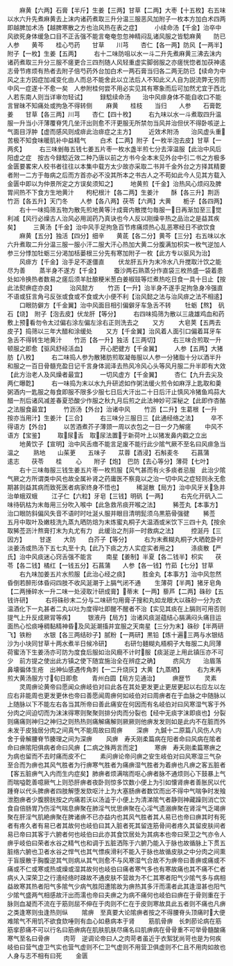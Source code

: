 <!-- { "loadSidebar": true } -->
　　麻黄【六两】石膏【半斤】生姜【三两】甘草【二两】大枣【十五枚】右五味以水六升先煮麻黄去上沫内诸药煮取三升分温三服恶风加附子一枚本方加白术四两即越脾加术汤【越脾寒散之方也治风热在表之症】
　　小续命汤【千金】治卒中风欲死身体缓急口目不正舌强不能言奄奄忽忽神精闷乱诸风服之皆騐麻黄　　防已　　人参　　黄芩　　桂心芍药　　甘草　　川芎　　杏仁【各一两】防风【一两半】附子【一枚】生姜【五两】
　　右十二味防咀以水一斗二升先煮麻黄三沸去沫内诸药煮取三升分三服不瘥更合三四剂随人风轻重虚实脚弱服之亦瘥恍惚者加茯神逺志骨节疼烦有热者去附子倍芍药外台加白术一两石膏当归各二两无防已【续命为中风之主方因症加减变化由人而总不能舍此以立法后人不知此义人自为説流弊无穷而中风一症遂十不愈一矣　人参附桂何尝不用必实见其有寒象而后可加然尤宜于西北人若东南人则当详审勿轻试】
　　録騐续命汤　　治中风痱身体不能自收口不能言冒昧不知痛处或拘急不得转侧
　　麻黄　　桂枝　　当归　　人参　　石膏亁姜　　甘草【各三两】川芎　　杏仁【四十枚】
　　右九味以水一斗煮取四升温服一升当小汗薄覆脊凭几坐汗出则愈不汗更服无所禁勿当风并治但伏不得卧咳逆上气面目浮肿【虚而感风则成痱此治痱症之主方】
　　近效术附汤　　治风虚头重苦极不知食味暖肌补中益精气
　　白术【二两】附子【一枚半泡去皮】甘草【一两炙】
　　右三味剉毎五钱七姜五片枣一枚水盏半煎七分去滓温服【此治中风后阳虚之症　按古今録騐近效二种乃唐以前之方书今全本末见外台中引二书之方极多金匮要畧宋人校书者往往以本集中载方太少故亦采取二书并千金外台之方择其精要者附一二方于毎病之后而方首亦必不没其所本之书古人之不苟如此今人见其方载入金匮中即以为仲景所定之方误矣须知之】
　　地黄煎【千金】治热风心烦闷及脾胃间热不下食方生地黄汁　　枸杞根汁【各二两】生姜汁　　酥【各三升】荆沥　　竹沥【各五升】天门冬　　人参【各八两】茯苓【六两】大黄　　栀子【各四两】
　　右十一味捣筛五物为散先煎地黄等汁成膏内散搅匀毎服一日再渐加至三觉利减【风行必燥古人治风必用润药乃真诀也今人反以刚燥辛热之品治之是益其疾矣】
　　三黄汤【千金】治中风手足拘急百节疼痛烦热心乱恶寒经日不欲饮食
　　麻黄【五分】独活【四分】细辛　　黄茋【各二分】黄芩【三分】右五味以水六升煮取二升分温三服一服小汗二服大汗心热加大黄二分腹满加枳实一枚气逆加人参三分悸加牡蛎三分渇加栝蒌根三分先有寒加附子一枚【此方专以驱风为治】
　　风痱方【千金】治手足不遂僵直
　　伏龙肝五升为末冷水八升搅取汁饮之能尽为善
　　蒸半身不遂方【千金】
　　蚕沙两石熟蒸分作直袋三枚热盛一袋着患处如冷换热者数易之瘥后须羊肚酿粳米葱白姜椒豉等烂煮热吃日食一具十日止【按此法熨痹症亦良】
　　治风懿方
　　竹沥【一升】治半身不遂手足拘急身冷强直不语或狂言角弓反张或食或不食或大小便不利【治风懿之法与治风痱之法不相逺】
　　口眼防僻方【千金翼】治中风面目相引偏僻牙车急舌不转
　　牡蛎【熬】　矾石【烧】　附子【泡去皮】伏龙肝【等分】
　　右四味捣筛为散以三歳雄鸡血和药敷上预看勿令太过偏右涂左偏左涂右正则洗去之
　　又方
　　大皂荚【五两去皮子】捣筛以三年大醋和涂缓处
　　又方【千金翼】治风着人面引口偏着耳牙车急舌不得转生地黄汁　　竹沥【各一升】独活【三两切】
　　右三味合煎取一升顿服之即愈【驱风舒经活血】
　　开心肥徤方【千金翼】
　　人参【五两】大猪肪【八枚】
　　右二味捣人参为散猪肪煎取凝毎服以人参一分猪脂十分以酒半升和服之一百日骨髓充盈日记千言身体润泽去热风冷风心头等风月服二升半即有大效【此方治老人及风燥者最宜】
　　一切风虚方【千金翼】
　　杏仁【九升去尖及两仁曝亁】
　　右一味捣为末以水九升研滤如作粥法缓火煎令如麻浮上匙取和羮粥酒内一匙服之毎食即服不限多少服七日后大汗出二十日后汗止慎风冷猪鱼鸡蒜大醋一剂后诸风减差春夏恐酸少作服之秋九月后煎之此法神妙可深秘之【此即作杏酪之法服食最宜】
　　竹沥汤【外台】治诸中风
　　竹沥【二升】生葛根【一升　按亦当用汁】生姜汁【三合】
　　右三味分三服日三【此通经络之法】
　　卒不得语方【外台】
　　以苦酒煮芥子薄颈一周以衣包之一日一夕乃解瘥
　　中风不语方【宝鉴】
　　取尿舌　取尿法置于新荷叶上以猪发鼻内戳之立出
　　地黄饮子【宣明】治中风舌瘖不能言足废不能行此少隂气厥不至名曰风痱急当温之
　　熟地　　山茱茰　　五味子　　苁蓉【酒浸】石斛麦冬　　石菖蒲　　逺志　　茯苓　　桂
　　心　　附子【炮】　巴防【去心等分】薄荷【七叶】
　　右十三味毎服三钱生姜五片枣一枚煎服【风气甚而有火多痰者忌服　此治少隂气厥之方所谓类中风也故全属补肾之药庸医不察竟以之治一切中风之症轻则永无愈期甚则益其病而致死医者病家终身不悟也】
　　稀涎散【局方】治中风牙关急并治单蛾双蛾
　　江子仁【六粒】牙皂【三钱】明矾【一两】
　　右先化开矾入二味待矾枯为末毎用三分吹入喉中【此急救吊痰开喉之法】
　　豨莶丸【本事方】治口眼防斜偏风失音不语时时吐涎乆服并眼目清明髭须乌黒筋骨强徤
　　豨莶　　五月中取叶及嫩枝洗九蒸九晒防焙为末炼蜜丸桐子大温酒或米饮下三四十丸【按余取豨莶沥汁熬膏打末为丸尤有力　此缓治之剂非一时救病之法】
　　控涎丹【三因方】
　　甘遂　　大防　　白芥子【等分】
　　右为末煮糊丸桐子大晒亁卧时淡姜汤或热汤下五七丸至十丸【此乃下痰之方人实症实者用之】
　　涤痰散【严氏】治中风痰迷心窍舌强不能言
　　南星【姜制】半夏【各二钱半】枳实　　茯苓【各二钱】橘红【一钱五分】石菖蒲　　人参【各一钱】竹茹【七分】甘草
　　右九味加姜五片水煎服【此治心经之痰】
　　胜金丸【本事方】治中风忽然昏倒若醉形体昏闷四肢不收风涎潮于上膈气闭不通
　　生薄荷【半两】猪牙皂角【二两捶碎水一升二味一处浸取汁研成膏】蒂末【一两】藜芦【二两】硃砂【五钱许研】
　　右将硃砂末二分与二味研匀用膏子搜和丸如龙眼大以硃砂一分为衣温酒化下一丸甚者二丸以吐为度得吐即醒不醒者不治【实见其痰在上膈则可用否则提气上升反成厥冐等疾】
　　银液丹【局方】治诸风痰涎蕴结心膈满闷头痛目运面热心忪痰唾稠黏精神昏及风涎潮搐并宜服之天南星【三分为末】硃砂【半两研飞】铁粉　　水银【各三两结砂子】腻粉【一两研】黒铅【炼十遍三两与水银结沙为小块同甘草十两水煮半日候冷研】
　　右研匀麺糊丸梧桐子大毎服二丸同薄荷蜜汤下生姜汤亦可防为度食后服如治风癎不计时服【痰涎逆上用此镇压亦不可少　前方提之使出此方镇之使下随宜施治全在辨症之确】
　　疠风方　　治眉落鼻壊徧体生疮　出神仙感遇传角刺【一二升烧灰】大黄【九蒸晒】
　　右为末再煎大黄汤服方寸旬日即愈
　　青州白圆【局方见通治】
　　痹歴节
　　灵素
　　灵周痹论黄帝曰愿闻众痹岐伯对曰此各在其处更发更止更居更起以右应左以左应右非能周也更发更休也帝曰善愿闻周痹何如岐伯对曰周痹者在于血脉之中随脉以上随脉以下不能左右各当其所帝曰善此痛安在何因而有名岐伯对曰风寒湿气客于外分肉之间迫切而为沫沫得寒则聚聚则排分肉而分裂也【经中无痰字沫即痰也】分裂则痛痛则神归之神归之则热热则痛解痛解则厥厥则他痹发发则如是此内不在脏而外未发于皮独居分肉之间真气不能周故曰周痹
　　深痹　九鍼十二原篇八风伤人内舍于骨解腰脊节腠理之间为深痹
　　风痹　寿夭刚柔篇病在阳者命曰风病在隂者命曰痹隂阳俱病者命曰风痹【二病之殊两言而定】
　　寒痹　寿夭刚柔篇寒痹之为病也留而不去时痛而皮不仁
　　素问痹论帝问痹之安生岐伯对曰风寒湿三气杂至合而为痹也其风气胜者为行痹寒气胜者为痛痹湿气胜者为着痹也凡痹之客五脏者【客五脏痹气入内而生内症矣】肺痹者烦满喘而呕心痹者脉不通烦则心下鼓暴上气而喘嗌亁善噫厥气上则恐肝痹者夜卧则惊多饮数小便上为引如懐肾痹者善胀尻以代踵脊以代头脾痹者四肢解堕发欬呕汁上为大塞肠痹者数饮而出不得中气喘争时发飱泄胞痹者少腹膀胱按之内痛若沃以汤澁于小便上为清涕隂气者静则神藏躁则消亡饮食自倍肠胃乃伤淫气喘息痹聚在肺淫气忧思痹聚在心淫气遗溺痹聚在肾淫气乏竭痹聚在肝淫气肌絶痹聚在脾诸痹不已亦益内也其风气胜者其人易已也帝曰痹其时有死者有疼久者有易已者其故何也岐伯曰其入脏者死其留连筋骨间者疼久其留皮肤间者易已帝曰其客于六腑者何也岐伯曰此亦其食饮居处为其病本也帝曰荣卫之气亦令人痹乎岐伯曰荣者水谷之精气也和调于五脏洒陈于六腑乃能入于脉也故循脉上下贯五脏络六腑也卫者水谷之悍气也其气慓疾滑利不能入于脉也故循皮肤之中分肉之间熏于盲膜散于胸腹逆其气则病从其气则愈不与风寒湿气合故不为痹帝曰善痹或痛或不痛或不仁或寒或热或燥或湿其故何也岐伯曰痛者寒气多也有寒故痛也其不痛不仁者病乆入深荣卫之行濇经络时疎故不通皮肤不营故为不仁其寒者阳气少隂气多与病相益故寒其热者阳气多隂气少病气胜阳遭隂故为痹热其多汗而濡者此其逢湿甚也阳气少隂气盛两气相感故汗出而濡也帝曰夫痹之为病不痛何也岐伯曰痹在于骨则重在于脉则血凝而不流在于筋则屈不伸在于肉则不仁在于皮则寒故具此五者则不痛也凡痹之类逢寒则虫逢热则纵
　　隂痹　至真要大论隂痹者按之不得腰脊头顶痛时大便难隂气不用饥不欲食欬唾则有血心如悬病本于肾
　　筋肌骨痹　长刺莭论病在筋筋挛莭痛不可以行名曰筋痹病在肌肤肌肤尽痛名曰肌痹病在骨骨重不可举骨髓酸痛寒气至名曰骨痹
　　肉苛　逆调论帝曰人之肉苛者虽近于衣絮犹尚苛也是为何疾岐伯曰营气虚卫气实也营气虚则不仁卫气虚则不用营卫俱虚则不仁且不用肉如故也人身与志不相有曰死
　　金匮
